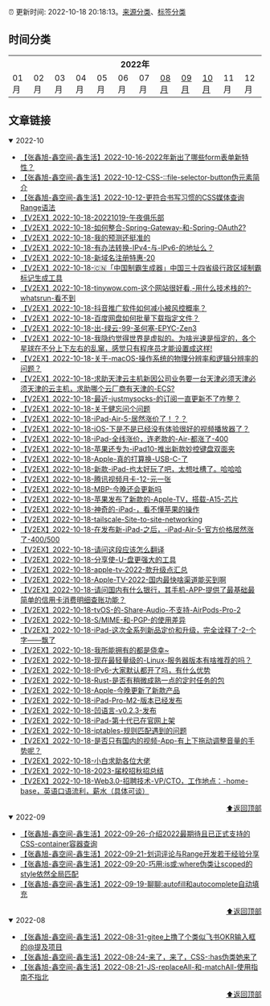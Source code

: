:alarm_clock: 更新时间: 2022-10-18 20:18:13。[来源分类](./README.md)、[标签分类](./TAGS.md)

## 时间分类

<table>

<tr>
<th colspan="12">2022年</th>
</tr>
<tr>
<td>01月</td>
<td>02月</td>
<td>03月</td>
<td>04月</td>
<td>05月</td>
<td>06月</td>
<td>07月</td>
<td><a href="#2022-08">08月</a></td>
<td><a href="#2022-09">09月</a></td>
<td><a href="#2022-10">10月</a></td>
<td>11月</td>
<td>12月</td>
</tr>

</table>

## 文章链接

<details open>
<summary id="2022-10">
 2022-10
</summary>


- [【张鑫旭-鑫空间-鑫生活】2022-10-16-2022年新出了哪些form表单新特性？](https://www.zhangxinxu.com/wordpress/2022/10/2022-new-form-property/) 
- [【张鑫旭-鑫空间-鑫生活】2022-10-12-CSS-::file-selector-button伪元素简介](https://www.zhangxinxu.com/wordpress/2022/10/css-file-selector-button/) 
- [【张鑫旭-鑫空间-鑫生活】2022-10-12-更符合书写习惯的CSS媒体查询Range语法](https://www.zhangxinxu.com/wordpress/2022/10/css-media-range-syntax/) 
- [【V2EX】2022-10-18-20221019-午夜俱乐部](https://www.v2ex.com/t/887978) 
- [【V2EX】2022-10-18-如何整合-Spring-Gateway-和-Spring-OAuth2?](https://www.v2ex.com/t/887977) 
- [【V2EX】2022-10-18-我的预测还挺准的](https://www.v2ex.com/t/887976) 
- [【V2EX】2022-10-18-有办法转换-IPv4-与-IPv6-的地址么？](https://www.v2ex.com/t/887975) 
- [【V2EX】2022-10-18-新域名注册特惠-20](https://www.v2ex.com/t/887974) 
- [【V2EX】2022-10-18-🇨🇳「中国制霸生成器」中国三十四省级行政区域制霸标记生成工具](https://www.v2ex.com/t/887973) 
- [【V2EX】2022-10-18-tinywow.com-这个网站很好看,-用什么技术栈的?-whatsrun-看不到](https://www.v2ex.com/t/887972) 
- [【V2EX】2022-10-18-抖音推广软件如何减小被风控概率？](https://www.v2ex.com/t/887971) 
- [【V2EX】2022-10-18-百度网盘如何批量下载指定文件？](https://www.v2ex.com/t/887970) 
- [【V2EX】2022-10-18-出-绿云-99-圣何塞-EPYC-Zen3](https://www.v2ex.com/t/887969) 
- [【V2EX】2022-10-18-我隐约觉得世界是虚拟的。为啥光速是恒定的，各个星球在不分上下左右的乱窜，感觉只有程序员才能设置成这样!](https://www.v2ex.com/t/887968) 
- [【V2EX】2022-10-18-关于-macOS-操作系统的物理分辨率和逻辑分辨率的问题？](https://www.v2ex.com/t/887967) 
- [【V2EX】2022-10-18-求助天津云主机新因公司业务要一台天津必须天津必须天津的云主机，求助哪个云厂商有天津的-ECS?](https://www.v2ex.com/t/887966) 
- [【V2EX】2022-10-18-最近-justmysocks-的订阅一直更新不了咋整？](https://www.v2ex.com/t/887965) 
- [【V2EX】2022-10-18-关于健忘问个问题](https://www.v2ex.com/t/887964) 
- [【V2EX】2022-10-18-iPad-Air-5-居然涨价了！？？](https://www.v2ex.com/t/887963) 
- [【V2EX】2022-10-18-iOS-下是不是已经没有体验很好的视频播放器了？](https://www.v2ex.com/t/887962) 
- [【V2EX】2022-10-18-iPad-全线涨价，连老款的-Air-都涨了-400](https://www.v2ex.com/t/887961) 
- [【V2EX】2022-10-18-苹果还专为-iPad10-推出新款妙控键盘双面夹](https://www.v2ex.com/t/887960) 
- [【V2EX】2022-10-18-Apple-真的打算换-USB-C-了](https://www.v2ex.com/t/887959) 
- [【V2EX】2022-10-18-新款-iPad-也太好玩了吧，太想吐槽了。哈哈哈](https://www.v2ex.com/t/887958) 
- [【V2EX】2022-10-18-腾讯视频月卡-12-元一张](https://www.v2ex.com/t/887956) 
- [【V2EX】2022-10-18-MBP-今晚还会更新吗](https://www.v2ex.com/t/887955) 
- [【V2EX】2022-10-18-苹果发布了新款的-Apple-TV，搭载-A15-芯片](https://www.v2ex.com/t/887954) 
- [【V2EX】2022-10-18-神奇的-iPad-，看不懂苹果的操作](https://www.v2ex.com/t/887953) 
- [【V2EX】2022-10-18-tailscale-Site-to-site-networking](https://www.v2ex.com/t/887952) 
- [【V2EX】2022-10-18-在发布新-iPad-之后，-iPad-Air-5-官方价格居然涨了-400/500](https://www.v2ex.com/t/887951) 
- [【V2EX】2022-10-18-请问这段应该怎么翻译](https://www.v2ex.com/t/887950) 
- [【V2EX】2022-10-18-分享使-U-盘更强大的工具](https://www.v2ex.com/t/887949) 
- [【V2EX】2022-10-18-apple-tv-2022-款升级点汇总](https://www.v2ex.com/t/887948) 
- [【V2EX】2022-10-18-Apple-TV-2022-国内最快啥渠道能买到啊](https://www.v2ex.com/t/887947) 
- [【V2EX】2022-10-18-请问国内有什么银行，其手机-APP-提供了最基础最简单的信用卡消费明细查账功能？](https://www.v2ex.com/t/887945) 
- [【V2EX】2022-10-18-tvOS-的-Share-Audio-不支持-AirPods-Pro-2](https://www.v2ex.com/t/887944) 
- [【V2EX】2022-10-18-S/MIME-和-PGP-的使用差异](https://www.v2ex.com/t/887943) 
- [【V2EX】2022-10-18-iPad-这次全系列新品定价和升级，完全诠释了-2-个字——飘了](https://www.v2ex.com/t/887942) 
- [【V2EX】2022-10-18-我所能拥有的都是侥幸~](https://www.v2ex.com/t/887941) 
- [【V2EX】2022-10-18-现在最轻量级的-Linux-服务器版本有啥推荐的吗？](https://www.v2ex.com/t/887940) 
- [【V2EX】2022-10-18-IPv6-大家默认都开了吗，有什么优势](https://www.v2ex.com/t/887939) 
- [【V2EX】2022-10-18-Rust-是否有稍微成熟一点的定时任务的包](https://www.v2ex.com/t/887938) 
- [【V2EX】2022-10-18-Apple-今晚更新了新款产品](https://www.v2ex.com/t/887937) 
- [【V2EX】2022-10-18-iPad-Pro-M2-版本已经发布](https://www.v2ex.com/t/887936) 
- [【V2EX】2022-10-18-凹语言-v0.2.3-发布](https://www.v2ex.com/t/887935) 
- [【V2EX】2022-10-18-iPad-第十代已在官网上架](https://www.v2ex.com/t/887934) 
- [【V2EX】2022-10-18-iptables-规则匹配遇到的问题](https://www.v2ex.com/t/887933) 
- [【V2EX】2022-10-18-是否只有国内的视频-App-有上下拖动调整音量的手势呢？](https://www.v2ex.com/t/887932) 
- [【V2EX】2022-10-18-小白求助各位大佬](https://www.v2ex.com/t/887931) 
- [【V2EX】2022-10-18-2023-届校招秋招总结](https://www.v2ex.com/t/887930) 
- [【V2EX】2022-10-18-Web3.0-招聘技术-VP/CTO，工作地点：-home-base，英语口语流利，薪水（具体可谈）](https://www.v2ex.com/t/887929) 

<div align="right"><a href="#时间分类">⬆返回顶部</a></div>
</details>

<details open>
<summary id="2022-09">
 2022-09
</summary>


- [【张鑫旭-鑫空间-鑫生活】2022-09-26-介绍2022最期待且已正式支持的CSS-container容器查询](https://www.zhangxinxu.com/wordpress/2022/09/css-container-rule/) 
- [【张鑫旭-鑫空间-鑫生活】2022-09-21-划词评论与Range开发若干经验分享](https://www.zhangxinxu.com/wordpress/2022/09/js-selection-range/) 
- [【张鑫旭-鑫空间-鑫生活】2022-09-20-巧用:is或:where伪类让scoped的style依然全局匹配](https://www.zhangxinxu.com/wordpress/2022/09/css-is-where-scoped-style/) 
- [【张鑫旭-鑫空间-鑫生活】2022-09-19-聊聊:autofill和autocomplete自动填充](https://www.zhangxinxu.com/wordpress/2022/09/css-autofill-html-autocomplete-off/) 

<div align="right"><a href="#时间分类">⬆返回顶部</a></div>
</details>

<details open>
<summary id="2022-08">
 2022-08
</summary>


- [【张鑫旭-鑫空间-鑫生活】2022-08-31-gitee上撸了个类似飞书OKR输入框的@提及项目](https://www.zhangxinxu.com/wordpress/2022/08/gitee-feishu-okr-at-mention/) 
- [【张鑫旭-鑫空间-鑫生活】2022-08-24-来了，来了，CSS-:has伪类她来了](https://www.zhangxinxu.com/wordpress/2022/08/css-has-pseudo-class/) 
- [【张鑫旭-鑫空间-鑫生活】2022-08-21-JS-replaceAll-和-matchAll-使用指南不指北](https://www.zhangxinxu.com/wordpress/2022/08/js-replaceall-matchall/) 

<div align="right"><a href="#时间分类">⬆返回顶部</a></div>
</details>

